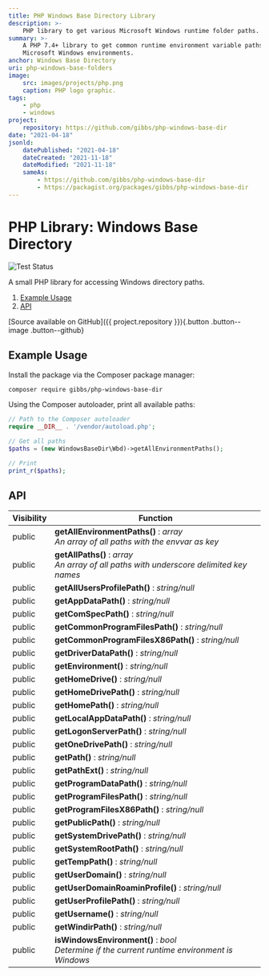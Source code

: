 ```yaml
---
title: PHP Windows Base Directory Library
description: >-
    PHP library to get various Microsoft Windows runtime folder paths.
summary: >-
    A PHP 7.4+ library to get common runtime environment variable paths for 
    Microsoft Windows environments.
anchor: Windows Base Directory
uri: php-windows-base-folders
image:
    src: images/projects/php.png
    caption: PHP logo graphic.
tags:
    - php
    - windows
project:
    repository: https://github.com/gibbs/php-windows-base-dir
date: "2021-04-18"
jsonld:
    datePublished: "2021-04-18"
    dateCreated: "2021-11-18"
    dateModified: "2021-11-18"
    sameAs:
        - https://github.com/gibbs/php-windows-base-dir
        - https://packagist.org/packages/gibbs/php-windows-base-dir
---
```


# PHP Library: Windows Base Directory

![Test Status](https://github.com/gibbs/php-windows-base-dir/actions/workflows/test.yml/badge.svg)

A small PHP library for accessing Windows directory paths.

1. [Example Usage](#goto-example-usage)
2. [API](#goto-api)

[Source available on GitHub]({{ project.repository }}){.button .button--image .button--github}

## Example Usage

Install the package via the Composer package manager:

```bash
composer require gibbs/php-windows-base-dir
```

Using the Composer autoloader, print all available paths:

```php
// Path to the Composer autoloader
require __DIR__ . '/vendor/autoload.php';

// Get all paths
$paths = (new WindowsBaseDir\Wbd)->getAllEnvironmentPaths();

// Print
print_r($paths);
```

## API

<div class="table">
  <table>
    <thead>
      <tr>
        <th scope="col">Visibility</th>
        <th scope="col">Function</th>
      </tr>
    </thead>
    <tbody>
      <tr>
        <td>public</td>
        <td>
          <strong>getAllEnvironmentPaths()</strong> : <em>array</em>
          <br>
          <em>An array of all paths with the envvar as key</em>
        </td>
      </tr>
      <tr>
        <td>public</td>
        <td>
          <strong>getAllPaths()</strong> : <em>array</em>
          <br>
          <em>An array of all paths with underscore delimited key names</em>
        </td>
      </tr>
      <tr>
        <td>public</td>
        <td>
          <strong>getAllUsersProfilePath()</strong> : <em>string/null</em>
        </td>
      </tr>
      <tr>
        <td>public</td>
        <td>
          <strong>getAppDataPath()</strong> : <em>string/null</em>
        </td>
      </tr>
      <tr>
        <td>public</td>
        <td>
          <strong>getComSpecPath()</strong> : <em>string/null</em>
        </td>
      </tr>
      <tr>
        <td>public</td>
        <td>
          <strong>getCommonProgramFilesPath()</strong> : <em>string/null</em>
        </td>
      </tr>
      <tr>
        <td>public</td>
        <td>
          <strong>getCommonProgramFilesX86Path()</strong> : <em>string/null</em>
        </td>
      </tr>
      <tr>
        <td>public</td>
        <td>
          <strong>getDriverDataPath()</strong> : <em>string/null</em>
        </td>
      </tr>
      <tr>
        <td>public</td>
        <td>
          <strong>getEnvironment()</strong> : <em>string/null</em>
        </td>
      </tr>
      <tr>
        <td>public</td>
        <td>
          <strong>getHomeDrive()</strong> : <em>string/null</em>
        </td>
      </tr>
      <tr>
        <td>public</td>
        <td>
          <strong>getHomeDrivePath()</strong> : <em>string/null</em>
        </td>
      </tr>
      <tr>
        <td>public</td>
        <td>
          <strong>getHomePath()</strong> : <em>string/null</em>
        </td>
      </tr>
      <tr>
        <td>public</td>
        <td>
          <strong>getLocalAppDataPath()</strong> : <em>string/null</em>
        </td>
      </tr>
      <tr>
        <td>public</td>
        <td>
          <strong>getLogonServerPath()</strong> : <em>string/null</em>
        </td>
      </tr>
      <tr>
        <td>public</td>
        <td>
          <strong>getOneDrivePath()</strong> : <em>string/null</em>
        </td>
      </tr>
      <tr>
        <td>public</td>
        <td>
          <strong>getPath()</strong> : <em>string/null</em>
        </td>
      </tr>
      <tr>
        <td>public</td>
        <td>
          <strong>getPathExt()</strong> : <em>string/null</em>
        </td>
      </tr>
      <tr>
        <td>public</td>
        <td>
          <strong>getProgramDataPath()</strong> : <em>string/null</em>
        </td>
      </tr>
      <tr>
        <td>public</td>
        <td>
          <strong>getProgramFilesPath()</strong> : <em>string/null</em>
        </td>
      </tr>
      <tr>
        <td>public</td>
        <td>
          <strong>getProgramFilesX86Path()</strong> : <em>string/null</em>
        </td>
      </tr>
      <tr>
        <td>public</td>
        <td>
          <strong>getPublicPath()</strong> : <em>string/null</em>
        </td>
      </tr>
      <tr>
        <td>public</td>
        <td>
          <strong>getSystemDrivePath()</strong> : <em>string/null</em>
        </td>
      </tr>
      <tr>
        <td>public</td>
        <td>
          <strong>getSystemRootPath()</strong> : <em>string/null</em>
        </td>
      </tr>
      <tr>
        <td>public</td>
        <td>
          <strong>getTempPath()</strong> : <em>string/null</em>
        </td>
      </tr>
      <tr>
        <td>public</td>
        <td>
          <strong>getUserDomain()</strong> : <em>string/null</em>
        </td>
      </tr>
      <tr>
        <td>public</td>
        <td>
          <strong>getUserDomainRoaminProfile()</strong> : <em>string/null</em>
        </td>
      </tr>
      <tr>
        <td>public</td>
        <td>
          <strong>getUserProfilePath()</strong> : <em>string/null</em>
        </td>
      </tr>
      <tr>
        <td>public</td>
        <td>
          <strong>getUsername()</strong> : <em>string/null</em>
        </td>
      </tr>
      <tr>
        <td>public</td>
        <td>
          <strong>getWindirPath()</strong> : <em>string/null</em>
        </td>
      </tr>
      <tr>
        <td>public</td>
        <td>
          <strong>isWindowsEnvironment()</strong> : <em>bool</em>
          <br>
          <em>Determine if the current runtime environment is Windows</em>
        </td>
      </tr>
    </tbody>
  </table>
</div>
